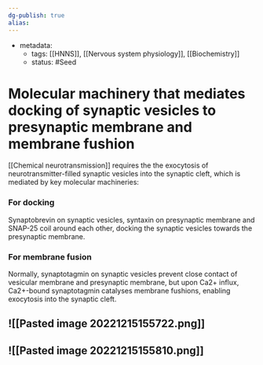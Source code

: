 ```yaml
---
dg-publish: true
alias:
---
```

- metadata:
	- tags: [[HNNS]], [[Nervous system physiology]], [[Biochemistry]]
	- status: #Seed 
# Molecular machinery that mediates docking of synaptic vesicles to presynaptic membrane and membrane fushion
[[Chemical neurotransmission]] requires the the exocytosis of neurotransmitter-filled synaptic vesicles into the synaptic cleft, which is mediated by key molecular machineries:
### For docking
Synaptobrevin on synaptic vesicles, syntaxin on presynaptic membrane and SNAP-25 coil around each other, docking the synaptic vesicles towards the presynaptic membrane.
### For membrane fusion
Normally, synaptotagmin on synaptic vesicles prevent close contact of vesicular membrane and presynaptic membrane, but upon Ca2+ influx, Ca2+-bound synaptotagmin catalyses membrane fushions, enabling exocytosis into the synaptic cleft.
## ![[Pasted image 20221215155722.png]]
## ![[Pasted image 20221215155810.png]]